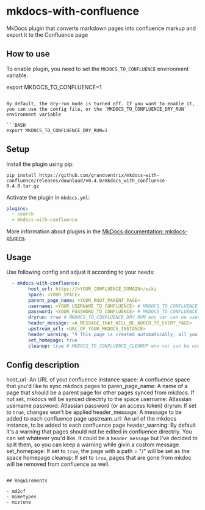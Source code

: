 # mkdocs-with-confluence

MkDocs plugin that converts markdown pages into confluence markup
and export it to the Confluence page

## How to use

To enable plugin, you need to set the `MKDOCS_TO_CONFLUENCE` environment variable.

export MKDOCS_TO_CONFLUENCE=1
```

By default, the dry-run mode is turned off. If you want to enable it, you can use the config file, or the `MKDOCS_TO_CONFLUENCE_DRY_RUN` environment variable

```BASH
export MKDOCS_TO_CONFLUENCE_DRY_RUN=1
```

## Setup

Install the plugin using pip:

`pip install https://github.com/grandcentrix/mkdocs-with-confluence/releases/download/v0.4.0/mkdocs_with_confluence-0.4.0.tar.gz`

Activate the plugin in `mkdocs.yml`:

```yaml
plugins:
  - search
  - mkdocs-with-confluence
```

More information about plugins in the [MkDocs documentation: mkdocs-plugins](https://www.mkdocs.org/user-guide/plugins/).

## Usage

Use following config and adjust it according to your needs:

```yaml
  - mkdocs-with-confluence:
        host_url: https://<YOUR_CONFLUENCE_DOMAIN>/wiki
        space: <YOUR_SPACE>
        parent_page_name: <YOUR_ROOT_PARENT_PAGE>
        username: <YOUR_USERNAME_TO_CONFLUENCE> # MKDOCS_TO_CONFLUENCE_USER env var can be used
        password: <YOUR_PASSWORD_TO_CONFLUENCE> # MKDOCS_TO_CONFLUENCE_PASSWORD env var can be used
        dryrun: true # MKDOCS_TO_CONFLUENCE_DRY_RUN env var can be used
        header_message: <A_MESSAGE_THAT_WILL_BE_ADDED_TO_EVERY_PAGE>
        upstream_url: <URL_OF_YOUR_MKDOCS_INSTANCE>
        header_warning: "‼️ This page is created automatically, all you changes will be overwritten during the next MKDocs deployment. Do not edit a page here ‼️"
        set_homepage: true
        cleanup: true # MKDOCS_TO_CONFLUENCE_CLEANUP env var can be used

```

## Config description

host_url: An URL of yout confluence instance
space: A confluence space that you'd like to sync mkdocs pages to
paren_page_name: A name of a page that should  be a parent page for other pages synced from mkdocs. If not set, mkdocs will be synced directrly to the space
username: Atlassian username
password: Atlassian password (or an access token)
dryrun: If set to `true`, changes won't be applied
header_message: A message to be added to each confluence page
upstream_url: An url of the mkdocs instance, to be added to each confluence page
header_warning: By default it's a warning that pages should not be edited in confluence directrly. You can set whatever you'd like. It could be a `header_message` but I've decided to split them, so you can keep a warning while givin a custom message.
set_homepage: If set to `true`, the page with a path = "/" will be set as the space homepage
cleanup: If set to `true`, pages that are gone from mkdoc will be removed from confluence as well.
```

## Requirements

- md2cf
- mimetypes
- mistune
